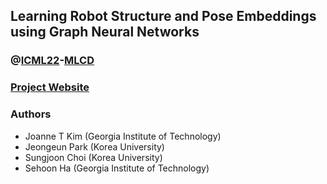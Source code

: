 <!-- ---
title: Learning Robot Structure and Pose Embeddings using Graph Neural Networks
subtitle: @ICML22-MLCD
--- -->

## Learning Robot Structure and Pose Embeddings using Graph Neural Networks
### @[ICML22](icml.cc)-[MLCD](https://mlcompdesign.github.io/)
### [Project Website](https://delico123.github.io/mlcd22-gnn4robots)
### Authors
- Joanne T Kim (Georgia Institute of Technology)
- Jeongeun Park (Korea University)
- Sungjoon Choi (Korea University)
- Sehoon Ha (Georgia Institute of Technology)